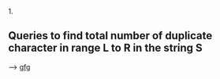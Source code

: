 1.<h2>Queries to find total number of duplicate character in range L to R in the string S</h2>

--> <a href="https://www.geeksforgeeks.org/queries-to-find-total-number-of-duplicate-character-in-range-l-to-r-in-the-string-s/">gfg</a>
